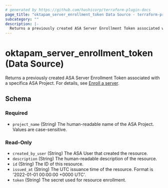 ```yaml
---
# generated by https://github.com/hashicorp/terraform-plugin-docs
page_title: "oktapam_server_enrollment_token Data Source - terraform-provider-oktapam"
subcategory: ""
description: |-
  Returns a previously created ASA Server Enrollment Token associated with a specifica ASA Project. For details, see Enroll a server https://help.okta.com/asa/en-us/Content/Topics/Adv_Server_Access/docs/setup/enrolling-a-server.htm.
---
```


# oktapam_server_enrollment_token (Data Source)

Returns a previously created ASA Server Enrollment Token associated with a specifica ASA Project. For details, see [Enroll a server](https://help.okta.com/asa/en-us/Content/Topics/Adv_Server_Access/docs/setup/enrolling-a-server.htm).



<!-- schema generated by tfplugindocs -->
## Schema

### Required

- `project_name` (String) The human-readable name of the ASA Project. Values are case-sensitive.

### Read-Only

- `created_by_user` (String) The ASA User that created the resource.
- `description` (String) The human-readable description of the resource.
- `id` (String) The ID of this resource.
- `issued_at` (String) The UTC issuance time of the resource. Format is '2022-01-01 00:00:00 +0000 UTC'.
- `token` (String) The secret used for resource enrollment.


